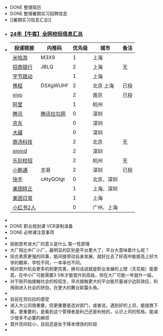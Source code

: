 - DONE 整理简历
- DONE 整理暑期实习招聘信息
- [[暑期实习信息汇总]]
- ### [24年【牛客】全网校招信息汇总](https://docs.qq.com/sheet/DR1haQktleU54bWl6?tab=BB08J2&login_t=1710057975058&_t=1710058744608&u=726a43336d944aa5949eae3e7b814be2)
- |投递链接|内推码|优先级|城市|备注|
  |--|--|--|--|--|
  |[米哈游]( https://jobs.mihoyo.com/#/campus/position/4813) |M3X9|1|上海||
  |[招商银行](https://cmb-recruitment-mobile.paas.cmbchina.com/positionDetail/school?qrCodeId=EBEAD42C-A548-4F27-9315-BDEB826A138E&recommendType=2&recruitmentTypeId=DF94FD6D-26D3-4A19-9E69-577C4BA1DE82&publishId=95C27AF3-4733-4798-A34F-D6F39717D9CD&recruitmentTypeId=) |JBLQ|2|上海|无|
  |[字节跳动](https://jobs.bytedance.com/campus/position?keywords=%E5%89%8D%E7%AB%AF&category=&location=CT_128&project=&type=3&job_hot_flag=&current=1&limit=10&functionCategory=&tag=&spread=PWMEYQA)||1|上海||
  |[携程](https://app.mokahr.com/campus-recruitment/trip/37757?sourceToken=a4053aeea19325ef2386a6995246b44e#/jobs?keyword=%E5%89%8D%E7%AB%AF)|DSXgWUHf|2|北京 上海|已投|
  |[vivo](https://hr.vivo.com/wt/vivo/web/templet1000/index/corpwebPosition1000vivo!gotoPostInfoForAjax?postId=154310&recruitType=12&brandCode=1)||2|南京|已投|
  |[阿里](https://talent-holding.alibaba.com/campus/position-detail?lang=zh&positionId=2031902)||1|杭州||
  |[腾讯](https://join.qq.com/post_detail.html?pid=2&id=106&tid=2)|[腾讯拉勾网](https://www.lagou.com/wn/jobs/9226718.html)|0|深圳||
  |[京东](https://campus.jd.com/#/details?id=4872)||0|深圳||
  |[大疆](https://we.dji.com/zh-CN/position/detail?positionId=1603324366766518272)||0|深圳||
  |[商汤科技](https://hr.sensetime.com/SU60fa3bdabef57c1023fc1cbc/pb/posDetail.html?postId=6551b51e3538bc6c4d67bf3d&postType=intern)||2|北京|无|
  |[xmind](https://www.lagou.com/wn/jobs/6311626.html?source=pl&i=pl-0&show=f52dbc76d45f42888bc68cc09143068a)||2|深圳||
  |[乐刻校招](https://leoao-inc.jobs.feishu.cn/787552/position/7272586633920301349/detail)||2|杭州|无|
  |[小鹅通](https://www.xiaoe-tech.com/joinUs)|志哥|2|深圳|已投|
  |[快手](https://zhaopin.kuaishou.cn/#/official/trainee/job-info/18132)|cAtyQOIgt|0|北京、深圳||
  |[美团转正](https://zhaopin.meituan.com/web/position/detail?jobUnionId=2309762897&highlightType=campus)||1|上海、深圳||
  |[美团日常](https://zhaopin.meituan.com/web/position/detail?jobUnionId=2315268375&highlightType=campus)||1|上海||
  |[小红书2人](https://job.xiaohongshu.com/jobs/11203/intern)||0|广州、上海||
-
- DONE 职业规划课  VCR录制准备
- DONE 必修课注意事项
-
- 刚刚思考进大厂的意义是什么 第一性原理
- 大厂相比中厂小厂，最明显的区别是平台更大了，平台大意味着什么呢？
- 综合素质更强的同事，能间接带动自身发展，就好比去了好高中能提高上好大学的概率，学校不同，一本率也不同。
- 相对晋升机会更多机制更完善，换句话说就是职业发展的上限（天花板）能更高，在中小厂可能需要3 5年才能晋升到高级，但在大厂可能一年就升一级。
- 对于刚开始接触社会的校招生，早点接触更大的平台能尽量减少边际效应，利用刚进入社会的拼劲，在更大的舞台崭露头角。
-
- 目前在货拉拉的感受
- 进入大公司很重要，但更重要是选对部门，或者说，遇到好的上司，能提携下属，更重要的，是看到这个管理者是利己还是利他的，认识上司的性格，能减少很多不必要的麻烦
- 晋升空间较小，目前还是处于降本增效的阶段
-